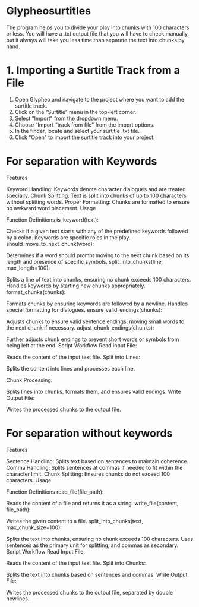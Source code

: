 # Glypheosurtitles
The program helps you to divide your play into chunks with 100 characters or less. You will have a .txt output file that you will have to check manually, but it always will take you less time than separate the text into chunks by hand.

# 1. Importing a Surtitle Track from a File

1. Open Glypheo and navigate to the project where you want to add the surtitle track.
2. Click on the “Surtitle" menu in the top-left corner.
3. Select "Import" from the dropdown menu.
4. Choose “Import “track from file” from the import options.
5. In the finder, locate and select your surtitle .txt file.
6. Click "Open" to import the surtitle track into your project.

# For separation with Keywords

Features

Keyword Handling: Keywords denote character dialogues and are treated specially.
Chunk Splitting: Text is split into chunks of up to 100 characters without splitting words.
Proper Formatting: Chunks are formatted to ensure no awkward word placement.
Usage

Function Definitions
is_keyword(text):

Checks if a given text starts with any of the predefined keywords followed by a colon.
Keywords are specific roles in the play.
should_move_to_next_chunk(word):

Determines if a word should prompt moving to the next chunk based on its length and presence of specific symbols.
split_into_chunks(line, max_length=100):

Splits a line of text into chunks, ensuring no chunk exceeds 100 characters.
Handles keywords by starting new chunks appropriately.
format_chunks(chunks):

Formats chunks by ensuring keywords are followed by a newline.
Handles special formatting for dialogues.
ensure_valid_endings(chunks):

Adjusts chunks to ensure valid sentence endings, moving small words to the next chunk if necessary.
adjust_chunk_endings(chunks):

Further adjusts chunk endings to prevent short words or symbols from being left at the end.
Script Workflow
Read Input File:

Reads the content of the input text file.
Split into Lines:

Splits the content into lines and processes each line.

Chunk Processing:

Splits lines into chunks, formats them, and ensures valid endings.
Write Output File:

Writes the processed chunks to the output file.

# For separation without keywords 

Features

Sentence Handling: Splits text based on sentences to maintain coherence.
Comma Handling: Splits sentences at commas if needed to fit within the character limit.
Chunk Splitting: Ensures chunks do not exceed 100 characters.
Usage

Function Definitions
read_file(file_path):

Reads the content of a file and returns it as a string.
write_file(content, file_path):

Writes the given content to a file.
split_into_chunks(text, max_chunk_size=100):

Splits the text into chunks, ensuring no chunk exceeds 100 characters.
Uses sentences as the primary unit for splitting, and commas as secondary.
Script Workflow
Read Input File:

Reads the content of the input text file.
Split into Chunks:

Splits the text into chunks based on sentences and commas.
Write Output File:

Writes the processed chunks to the output file, separated by double newlines.
